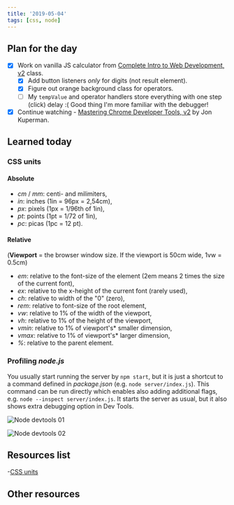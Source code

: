 ```yaml
---
title: '2019-05-04'
tags: [css, node]
---
```


## Plan for the day

- [x] Work on vanilla JS calculator from [Complete Intro to Web Development, v2](https://frontendmasters.com/courses/web-development-v2/) class.
  - [x] Add button listeners _only_ for digits (not result element).
  - [x] Figure out orange background class for operators.
  - [ ] My `tempValue` and operator handlers store everything with one step (click) delay :( Good thing I'm more familiar with the debugger!
- [x] Continue watching - [Mastering Chrome Developer Tools, v2](https://frontendmasters.com/courses/chrome-dev-tools-v2/) by Jon Kuperman.

## Learned today

### CSS units

#### Absolute

- _cm_ / _mm_: centi- and milimiters,
- _in_: inches (1in = 96px = 2,54cm),
- _px_: pixels (1px = 1/96th of 1in),
- _pt_: points (1pt = 1/72 of 1in),
- _pc_: picas (1pc = 12 pt).

#### Relative

(**Viewport** = the browser window size. If the viewport is 50cm wide, 1vw = 0.5cm)

- _em_: relative to the font-size of the element (2em means 2 times the size of the current font),
- _ex_: relative to the x-height of the current font (rarely used),
- _ch_: relative to width of the "0" (zero),
- _rem_: relative to font-size of the root element,
- _vw_: relative to 1% of the width of the viewport,
- _vh_: relative to 1% of the height of the viewport,
- _vmin_: relative to 1% of viewport's\* smaller dimension,
- _vmax_: relative to 1% of viewport's\* larger dimension,
- _%_: relative to the parent element.

### Profiling _node.js_

You usually start running the server by `npm start`, but it is just a shortcut to a command defined in _package.json_ (e.g. `node server/index.js`). This command can be run directly which enables also adding additional flags, e.g. `node --inspect server/index.js`. It starts the server as usual, but it also shows extra debugging option in Dev Tools.

![Node devtools 01](../../assets/img/blog/node-devtools-01.png)

![Node devtools 02](../../assets/img/blog/node-devtools-02.png)

## Resources list

-[CSS units](https://www.w3schools.com/cssref/css_units.asp)

## Other resources
